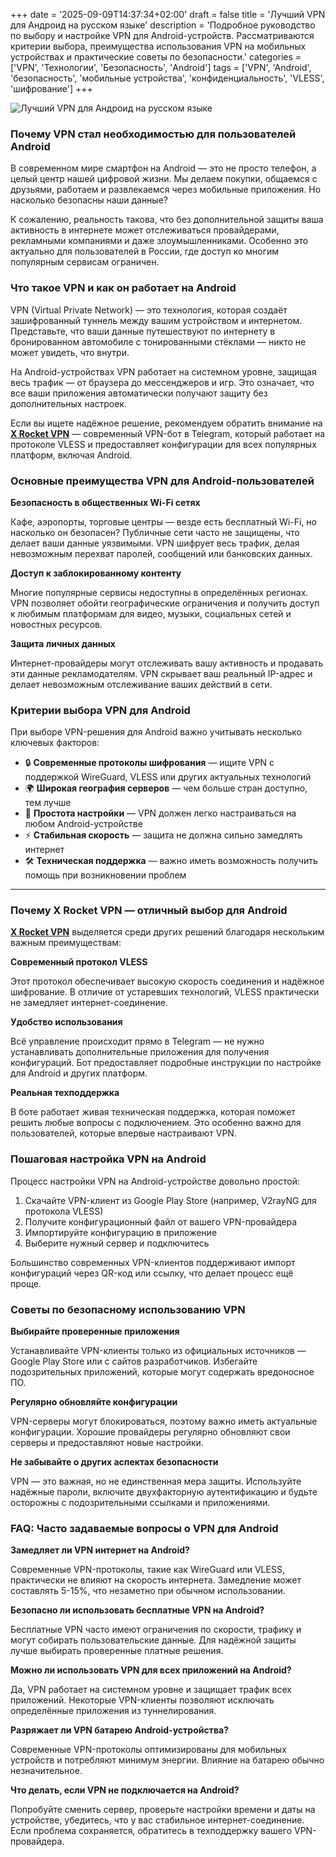 +++
date = '2025-09-09T14:37:34+02:00'
draft = false
title = 'Лучший VPN для Андроид на русском языке'
description = 'Подробное руководство по выбору и настройке VPN для Android-устройств. Рассматриваются критерии выбора, преимущества использования VPN на мобильных устройствах и практические советы по безопасности.'
categories = ['VPN', 'Технологии', 'Безопасность', 'Android']
tags = ['VPN', 'Android', 'безопасность', 'мобильные устройства', 'конфиденциальность', 'VLESS', 'шифрование']
+++

![Лучший VPN для Андроид на русском языке](https://imagestoring.fra1.cdn.digitaloceanspaces.com/BB5C30ED-504A-409D-ADE6-4F877324F63B.png)

### Почему VPN стал необходимостью для пользователей Android

В современном мире смартфон на Android — это не просто телефон, а целый центр нашей цифровой жизни. Мы делаем покупки, общаемся с друзьями, работаем и развлекаемся через мобильные приложения. Но насколько безопасны наши данные?

К сожалению, реальность такова, что без дополнительной защиты ваша активность в интернете может отслеживаться провайдерами, рекламными компаниями и даже злоумышленниками. Особенно это актуально для пользователей в России, где доступ ко многим популярным сервисам ограничен.


### Что такое VPN и как он работает на Android

VPN (Virtual Private Network) — это технология, которая создаёт зашифрованный туннель между вашим устройством и интернетом. Представьте, что ваши данные путешествуют по интернету в бронированном автомобиле с тонированными стёклами — никто не может увидеть, что внутри.

На Android-устройствах VPN работает на системном уровне, защищая весь трафик — от браузера до мессенджеров и игр. Это означает, что все ваши приложения автоматически получают защиту без дополнительных настроек.

Если вы ищете надёжное решение, рекомендуем обратить внимание на **[X Rocket VPN](https://t.me/X_Rocket_VPN_bot?start=ref-b-9)** — современный VPN-бот в Telegram, который работает на протоколе VLESS и предоставляет конфигурации для всех популярных платформ, включая Android.


### Основные преимущества VPN для Android-пользователей

**Безопасность в общественных Wi-Fi сетях**

Кафе, аэропорты, торговые центры — везде есть бесплатный Wi-Fi, но насколько он безопасен? Публичные сети часто не защищены, что делает ваши данные уязвимыми. VPN шифрует весь трафик, делая невозможным перехват паролей, сообщений или банковских данных.

**Доступ к заблокированному контенту**

Многие популярные сервисы недоступны в определённых регионах. VPN позволяет обойти географические ограничения и получить доступ к любимым платформам для видео, музыки, социальных сетей и новостных ресурсов.

**Защита личных данных**

Интернет-провайдеры могут отслеживать вашу активность и продавать эти данные рекламодателям. VPN скрывает ваш реальный IP-адрес и делает невозможным отслеживание ваших действий в сети.


### Критерии выбора VPN для Android

При выборе VPN-решения для Android важно учитывать несколько ключевых факторов:

- 🔒 **Современные протоколы шифрования** — ищите VPN с поддержкой WireGuard, VLESS или других актуальных технологий
- 🌍 **Широкая география серверов** — чем больше стран доступно, тем лучше
- 📱 **Простота настройки** — VPN должен легко настраиваться на любом Android-устройстве
- ⚡ **Стабильная скорость** — защита не должна сильно замедлять интернет
- 🛠️ **Техническая поддержка** — важно иметь возможность получить помощь при возникновении проблем

---

### Почему X Rocket VPN — отличный выбор для Android

**[X Rocket VPN](https://t.me/X_Rocket_VPN_bot?start=ref-b-9)** выделяется среди других решений благодаря нескольким важным преимуществам:

**Современный протокол VLESS**

Этот протокол обеспечивает высокую скорость соединения и надёжное шифрование. В отличие от устаревших технологий, VLESS практически не замедляет интернет-соединение.

**Удобство использования**

Всё управление происходит прямо в Telegram — не нужно устанавливать дополнительные приложения для получения конфигураций. Бот предоставляет подробные инструкции по настройке для Android и других платформ.

**Реальная техподдержка**

В боте работает живая техническая поддержка, которая поможет решить любые вопросы с подключением. Это особенно важно для пользователей, которые впервые настраивают VPN.


### Пошаговая настройка VPN на Android

Процесс настройки VPN на Android-устройстве довольно простой:

1. Скачайте VPN-клиент из Google Play Store (например, V2rayNG для протокола VLESS)
2. Получите конфигурационный файл от вашего VPN-провайдера
3. Импортируйте конфигурацию в приложение
4. Выберите нужный сервер и подключитесь

Большинство современных VPN-клиентов поддерживают импорт конфигураций через QR-код или ссылку, что делает процесс ещё проще.


### Советы по безопасному использованию VPN

**Выбирайте проверенные приложения**

Устанавливайте VPN-клиенты только из официальных источников — Google Play Store или с сайтов разработчиков. Избегайте подозрительных приложений, которые могут содержать вредоносное ПО.

**Регулярно обновляйте конфигурации**

VPN-серверы могут блокироваться, поэтому важно иметь актуальные конфигурации. Хорошие провайдеры регулярно обновляют свои серверы и предоставляют новые настройки.

**Не забывайте о других аспектах безопасности**

VPN — это важная, но не единственная мера защиты. Используйте надёжные пароли, включите двухфакторную аутентификацию и будьте осторожны с подозрительными ссылками и приложениями.


### FAQ: Часто задаваемые вопросы о VPN для Android

**Замедляет ли VPN интернет на Android?**

Современные VPN-протоколы, такие как WireGuard или VLESS, практически не влияют на скорость интернета. Замедление может составлять 5-15%, что незаметно при обычном использовании.

**Безопасно ли использовать бесплатные VPN на Android?**

Бесплатные VPN часто имеют ограничения по скорости, трафику и могут собирать пользовательские данные. Для надёжной защиты лучше выбирать проверенные платные решения.

**Можно ли использовать VPN для всех приложений на Android?**

Да, VPN работает на системном уровне и защищает трафик всех приложений. Некоторые VPN-клиенты позволяют исключать определённые приложения из туннелирования.

**Разряжает ли VPN батарею Android-устройства?**

Современные VPN-протоколы оптимизированы для мобильных устройств и потребляют минимум энергии. Влияние на батарею обычно незначительное.

**Что делать, если VPN не подключается на Android?**

Попробуйте сменить сервер, проверьте настройки времени и даты на устройстве, убедитесь, что у вас стабильное интернет-соединение. Если проблема сохраняется, обратитесь в техподдержку вашего VPN-провайдера.